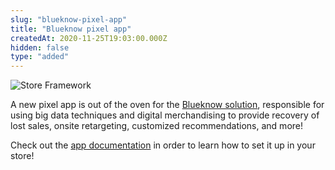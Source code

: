 ```yaml
---
slug: "blueknow-pixel-app"
title: "Blueknow pixel app"
createdAt: 2020-11-25T19:03:00.000Z
hidden: false
type: "added"
---
```


![Store Framework](https://img.shields.io/badge/-Store%20Framework-red)

A new pixel app is out of the oven for the [Blueknow solution](https://www.blueknow.com/en/), responsible for using big data techniques and digital merchandising to provide recovery of lost sales, onsite retargeting, customized recommendations, and more! 

Check out the [app documentation](https://vtex.io/docs/components/all/vtex.blueknow/) in order to learn how to set it up in your store!